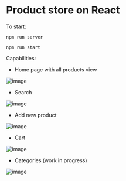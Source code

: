 # Product store on React
To start:

`npm run server`

`npm run start`

Capabilities:
- Home page with all products view

![image](https://github.com/londarq/react-store/assets/80911856/992d97b3-fecd-47f5-baa5-002738ec8065)

- Search

![image](https://github.com/londarq/react-store/assets/80911856/802b1853-e80d-4984-9e97-ece26e52c453)

- Add new product

![image](https://github.com/londarq/react-store/assets/80911856/2cfc386f-9d4a-4865-bdbc-fdb9376f388c)

- Cart

![image](https://github.com/londarq/react-store/assets/80911856/e095c31a-c1c7-4c81-b31d-88e49b734f3a)

- Categories (work in progress)

![image](https://github.com/londarq/react-store/assets/80911856/f4c99f77-f2ec-4384-947a-f4634b851ecd)
